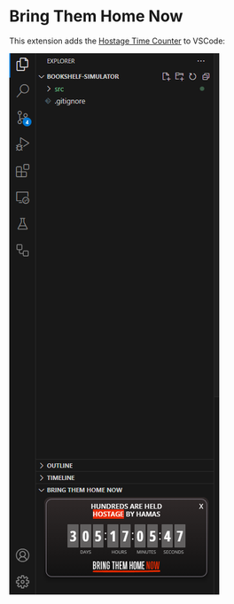 # Bring Them Home Now

This extension adds the [Hostage Time Counter](https://stories.bringthemhomenow.net/counter) to VSCode:


![screenshot of explorer panel with Hostage Time Counter](media/Screenshot.png)


